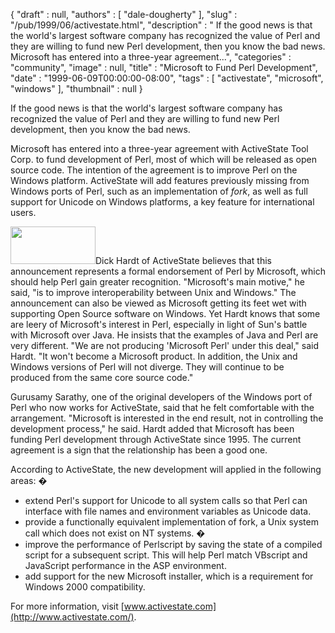 {
   "draft" : null,
   "authors" : [
      "dale-dougherty"
   ],
   "slug" : "/pub/1999/06/activestate.html",
   "description" : " If the good news is that the world's largest software company has recognized the value of Perl and they are willing to fund new Perl development, then you know the bad news. Microsoft has entered into a three-year agreement...",
   "categories" : "community",
   "image" : null,
   "title" : "Microsoft to Fund Perl Development",
   "date" : "1999-06-09T00:00:00-08:00",
   "tags" : [
      "activestate",
      "microsoft",
      "windows"
   ],
   "thumbnail" : null
}



If the good news is that the world's largest software company has recognized the value of Perl and they are willing to fund new Perl development, then you know the bad news.

Microsoft has entered into a three-year agreement with ActiveState Tool Corp. to fund development of Perl, most of which will be released as open source code. The intention of the agreement is to improve Perl on the Windows platform. ActiveState will add features previously missing from Windows ports of Perl, such as an implementation of *fork*, as well as full support for Unicode on Windows platforms, a key feature for international users.

<img src="/images/_pub_1999_06_activestate/aslogo.gif" width="136" height="60" />Dick Hardt of ActiveState believes that this announcement represents a formal endorsement of Perl by Microsoft, which should help Perl gain greater recognition. "Microsoft's main motive," he said, "is to improve interoperability between Unix and Windows." The announcement can also be viewed as Microsoft getting its feet wet with supporting Open Source software on Windows. Yet Hardt knows that some are leery of Microsoft's interest in Perl, especially in light of Sun's battle with Microsoft over Java. He insists that the examples of Java and Perl are very different. "We are not producing 'Microsoft Perl' under this deal," said Hardt. "It won't become a Microsoft product. In addition, the Unix and Windows versions of Perl will not diverge. They will continue to be produced from the same core source code."

Gurusamy Sarathy, one of the original developers of the Windows port of Perl who now works for ActiveState, said that he felt comfortable with the arrangement. "Microsoft is interested in the end result, not in controlling the development process," he said. Hardt added that Microsoft has been funding Perl development through ActiveState since 1995. The current agreement is a sign that the relationship has been a good one.

According to ActiveState, the new development will applied in the following areas: �

-   extend Perl's support for Unicode to all system calls so that Perl can interface with file names and environment variables as Unicode data.
-   provide a functionally equivalent implementation of fork, a Unix system call which does not exist on NT systems. �
-   improve the performance of Perlscript by saving the state of a compiled script for a subsequent script. This will help Perl match VBscript and JavaScript performance in the ASP environment.
-   add support for the new Microsoft installer, which is a requirement for Windows 2000 compatibility.

For more information, visit [www.activestate.com](http://www.activestate.com/).
